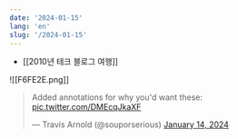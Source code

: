 ```yaml
---
date: '2024-01-15'
lang: 'en'
slug: '/2024-01-15'
---
```


- [[2010년 테크 블로그 여행]]

![[F6FE2E.png]]

<blockquote class="twitter-tweet"><p lang="en" dir="ltr">Added annotations for why you&#39;d want these: <a href="https://t.co/DMEcqJkaXF">pic.twitter.com/DMEcqJkaXF</a></p>&mdash; Travis Arnold (@souporserious) <a href="https://twitter.com/souporserious/status/1746378842787459501?ref_src=twsrc%5Etfw">January 14, 2024</a></blockquote>
